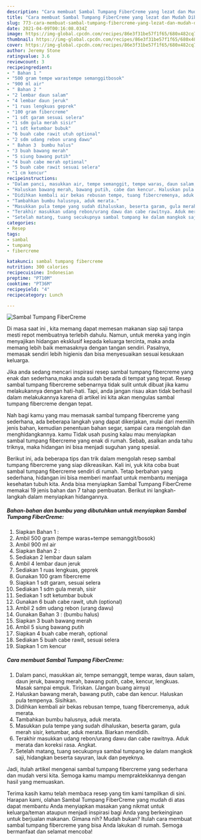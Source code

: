 ```yaml
---
description: "Cara membuat Sambal Tumpang FiberCreme yang lezat dan Mudah Dibuat"
title: "Cara membuat Sambal Tumpang FiberCreme yang lezat dan Mudah Dibuat"
slug: 773-cara-membuat-sambal-tumpang-fibercreme-yang-lezat-dan-mudah-dibuat
date: 2021-04-09T00:16:08.034Z
image: https://img-global.cpcdn.com/recipes/86e3f31be57f1f65/680x482cq70/sambal-tumpang-fibercreme-foto-resep-utama.jpg
thumbnail: https://img-global.cpcdn.com/recipes/86e3f31be57f1f65/680x482cq70/sambal-tumpang-fibercreme-foto-resep-utama.jpg
cover: https://img-global.cpcdn.com/recipes/86e3f31be57f1f65/680x482cq70/sambal-tumpang-fibercreme-foto-resep-utama.jpg
author: Jeremy Stone
ratingvalue: 3.6
reviewcount: 3
recipeingredient:
- " Bahan 1 "
- "500 gram tempe warastempe semanggitbosok"
- "900 ml air"
- " Bahan 2 "
- "2 lembar daun salam"
- "4 lembar daun jeruk"
- "1 ruas lengkuas geprek"
- "100 gram fibercreme"
- "1 sdt garam sesuai selera"
- "1 sdm gula merah sisir"
- "1 sdt ketumbar bubuk"
- "6 buah cabe rawit utuh optional"
- "2 sdm udang rebon urang dawu"
- " Bahan 3  bumbu halus"
- "3 buah bawang merah"
- "5 siung bawang putih"
- "4 buah cabe merah optional"
- "5 buah cabe rawit sesuai selera"
- "1 cm kencur"
recipeinstructions:
- "Dalam panci, masukkan air, tempe semanggit, tempe waras, daun salam, daun jeruk, bawang merah, bawang putih, cabe, kencur, lengkuas. Masak sampai empuk. Tiriskan. (Jangan buang airnya)"
- "Haluskan bawang merah, bawang putih, cabe dan kencur. Haluskan pula tempenya. Sisihkan."
- "Didihkan kembali air bekas rebusan tempe, tuang fibercremenya, aduk merata."
- "Tambahkan bumbu halusnya, aduk merata."
- "Masukkan pula tempe yang sudah dihaluskan, beserta garam, gula merah sisir, ketumbar, aduk merata. Biarkan mendidih."
- "Terakhir masukkan udang rebon/urang dawu dan cabe rawitnya. Aduk merata dan koreksi rasa. Angkat."
- "Setelah matang, tuang secukupnya sambal tumpang ke dalam mangkok saji, hidangkan beserta sayuran, lauk dan peyeknya."
categories:
- Resep
tags:
- sambal
- tumpang
- fibercreme

katakunci: sambal tumpang fibercreme 
nutrition: 300 calories
recipecuisine: Indonesian
preptime: "PT10M"
cooktime: "PT36M"
recipeyield: "4"
recipecategory: Lunch

---
```



![Sambal Tumpang FiberCreme](https://img-global.cpcdn.com/recipes/86e3f31be57f1f65/680x482cq70/sambal-tumpang-fibercreme-foto-resep-utama.jpg)

Di masa  saat ini , kita memang dapat memesan makanan siap saji tanpa mesti repot membuatnya terlebih dahulu. Namun, untuk mereka yang ingin menyajikan hidangan eksklusif kepada keluarga tercinta, maka anda memang lebih baik memasaknya dengan tangan sendiri. Pasalnya, memasak sendiri lebih higienis dan bisa menyesuaikan sesuai kesukaan keluarga.

Jika anda sedang mencari inspirasi resep sambal tumpang fibercreme yang enak dan sederhana,maka anda sudah berada di tempat yang tepat. Resep sambal tumpang fibercreme  sebenarnya tidak sulit untuk dibuat jika kamu melakukannya dengan hati-hati. Tapi, anda jangan risau akan tidak berhasil dalam melakukannya 
karena di artikel ini kita akan mengulas sambal tumpang fibercreme dengan tepat.  



Nah bagi kamu yang mau memasak sambal tumpang fibercreme yang sederhana, ada beberapa langkah yang dapat dikerjakan, mulai dari memilih jenis bahan, kemudian penentuan bahan segar, sampai cara mengolah dan menghidangkannya. kamu Tidak usah pusing kalau mau menyiapkan sambal tumpang fibercreme yang enak di rumah. Sebab, asalkan anda  tahu triknya, maka hidangan ini bisa menjadi suguhan yang spesial.

Berikut ini, ada beberapa tips dan trik dalam mengolah resep sambal tumpang fibercreme yang siap dikreasikan. Kali ini, yuk kita coba buat sambal tumpang fibercreme sendiri di rumah. Tetap berbahan yang sederhana, hidangan ini bisa memberi manfaat untuk membantu menjaga kesehatan tubuh kita. Anda bisa menyiapkan Sambal Tumpang FiberCreme memakai 19 jenis bahan dan 7 tahap pembuatan. Berikut ini langkah-langkah dalam menyiapkan hidangannya.

<!--inarticleads1-->

##### Bahan-bahan dan bumbu yang dibutuhkan untuk menyiapkan Sambal Tumpang FiberCreme:

1. Siapkan  Bahan 1 :
1. Ambil 500 gram (tempe waras+tempe semanggit/bosok)
1. Ambil 900 ml air
1. Siapkan  Bahan 2 :
1. Sediakan 2 lembar daun salam
1. Ambil 4 lembar daun jeruk
1. Sediakan 1 ruas lengkuas, geprek
1. Gunakan 100 gram fibercreme
1. Siapkan 1 sdt garam, sesuai selera
1. Sediakan 1 sdm gula merah, sisir
1. Sediakan 1 sdt ketumbar bubuk
1. Gunakan 6 buah cabe rawit, utuh (optional)
1. Ambil 2 sdm udang rebon (urang dawu)
1. Gunakan  Bahan 3 : (bumbu halus)
1. Siapkan 3 buah bawang merah
1. Ambil 5 siung bawang putih
1. Siapkan 4 buah cabe merah, optional
1. Sediakan 5 buah cabe rawit, sesuai selera
1. Siapkan 1 cm kencur




<!--inarticleads2-->

##### Cara membuat Sambal Tumpang FiberCreme:

1. Dalam panci, masukkan air, tempe semanggit, tempe waras, daun salam, daun jeruk, bawang merah, bawang putih, cabe, kencur, lengkuas. Masak sampai empuk. Tiriskan. (Jangan buang airnya)
1. Haluskan bawang merah, bawang putih, cabe dan kencur. Haluskan pula tempenya. Sisihkan.
1. Didihkan kembali air bekas rebusan tempe, tuang fibercremenya, aduk merata.
1. Tambahkan bumbu halusnya, aduk merata.
1. Masukkan pula tempe yang sudah dihaluskan, beserta garam, gula merah sisir, ketumbar, aduk merata. Biarkan mendidih.
1. Terakhir masukkan udang rebon/urang dawu dan cabe rawitnya. Aduk merata dan koreksi rasa. Angkat.
1. Setelah matang, tuang secukupnya sambal tumpang ke dalam mangkok saji, hidangkan beserta sayuran, lauk dan peyeknya.




Jadi, itulah artikel mengenai  sambal tumpang fibercreme  yang sederhana dan mudah versi kita. Semoga kamu mampu mempraktekkannya dengan hasil yang memuaskan. 

Terima kasih kamu telah membaca resep yang tim kami tampilkan di sini. Harapan kami, olahan  Sambal Tumpang FiberCreme yang mudah di atas dapat membantu Anda menyiapkan masakan yang nikmat untuk keluarga/teman ataupun menjadi inspirasi bagi Anda yang berkeinginan untuk berjualan makanan. Gimana nih? Mudah bukan? Itulah cara membuat sambal tumpang fibercreme yang bisa Anda lakukan di rumah. Semoga bermanfaat dan selamat mencoba!


